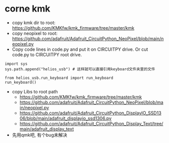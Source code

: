 # corne kmk
* copy kmk dir to root: https://github.com/KMKfw/kmk_firmware/tree/master/kmk
* copy neopixel to root: https://github.com/adafruit/Adafruit_CircuitPython_NeoPixel/blob/main/neopixel.py
* Copy code lines in code.py and put it on CIRCUITPY drive. Or cut code.py to CIRCUITPY root drive.
```
import sys
sys.path.append("helios_usb") # 这样就可以直接引用keyboard文件夹里的文件

from helios_usb.run_keyboard import run_keyboard
run_keyboard()
```
* copy Libs to root path
  * https://github.com/KMKfw/kmk_firmware/tree/master/kmk
  * https://github.com/adafruit/Adafruit_CircuitPython_NeoPixel/blob/main/neopixel.py
  * https://github.com/adafruit/Adafruit_CircuitPython_DisplayIO_SSD1306/blob/main/adafruit_displayio_ssd1306.py
  * https://github.com/adafruit/Adafruit_CircuitPython_Display_Text/tree/main/adafruit_display_text
* 先用qmk吧, 有个bug未解决
